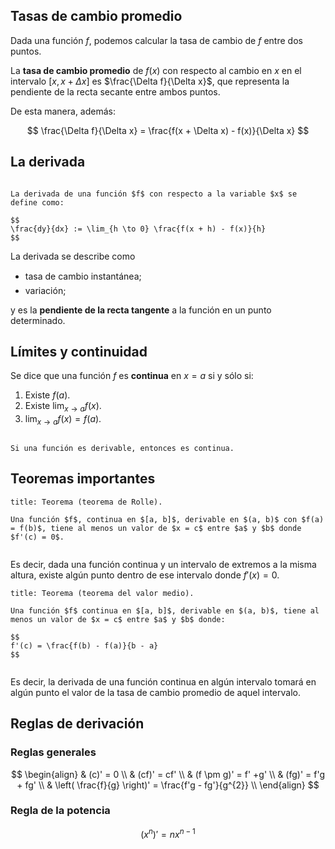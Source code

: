 ## Tasas de cambio promedio

Dada una función $f$, podemos calcular la tasa de cambio de $f$ entre dos puntos.

La **tasa de cambio promedio** de $f(x)$ con respecto al cambio en $x$ en el intervalo $[x, x + \Delta x]$ es $\frac{\Delta f}{\Delta x}$, que representa la pendiente de la recta secante entre ambos puntos.

De esta manera, además:

$$
\frac{\Delta f}{\Delta x} = \frac{f(x + \Delta x) - f(x)}{\Delta x}
$$

## La derivada

```ad-definition

La derivada de una función $f$ con respecto a la variable $x$ se define como:

$$
\frac{dy}{dx} := \lim_{h \to 0} \frac{f(x + h) - f(x)}{h}
$$

```

La derivada se describe como

- tasa de cambio instantánea;
- variación;

y es la **pendiente de la recta tangente** a la función en un punto determinado.

## Límites y continuidad

Se dice que una función $f$ es **continua** en $x = a$ si y sólo si:

1. Existe $f(a)$.
2. Existe $\lim_{x \to a} f(x)$.
3. $\lim_{x \to a} f(x) = f(a)$.

```ad-theorem

Si una función es derivable, entonces es continua.

```

## Teoremas importantes

```ad-theorem
title: Teorema (teorema de Rolle).

Una función $f$, continua en $[a, b]$, derivable en $(a, b)$ con $f(a) = f(b)$, tiene al menos un valor de $x = c$ entre $a$ y $b$ donde $f'(c) = 0$.


```

Es decir, dada una función continua y un intervalo de extremos a la misma altura, existe algún punto dentro de ese intervalo donde $f'(x) = 0$.

```ad-theorem
title: Teorema (teorema del valor medio).

Una función $f$ continua en $[a, b]$, derivable en $(a, b)$, tiene al menos un valor de $x = c$ entre $a$ y $b$ donde:

$$
f'(c) = \frac{f(b) - f(a)}{b - a}
$$


```

Es decir, la derivada de una función continua en algún intervalo tomará en algún punto el valor de la tasa de cambio promedio de aquel intervalo.

## Reglas de derivación

### Reglas generales

$$
\begin{align}
& (c)' = 0 \\
& (cf)' = cf' \\
& (f \pm g)' = f' +g' \\
& (fg)' = f'g + fg' \\
& \left( \frac{f}{g} \right)' = \frac{f'g - fg'}{g^{2}} \\
\end{align}
$$

### Regla de la potencia

$$
(x^{n})' = nx^{n-1}
$$
